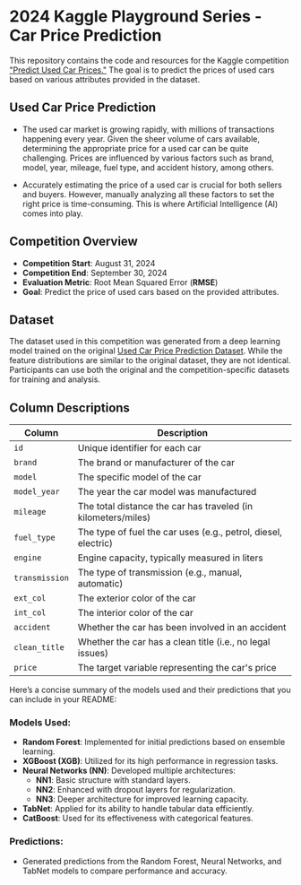 # 2024 Kaggle Playground Series - Car Price Prediction

This repository contains the code and resources for the Kaggle competition ["Predict Used Car Prices."](https://www.kaggle.com/competitions/playground-series-s4e9/overview) The goal is to predict the prices of used cars based on various attributes provided in the dataset.

## Used Car Price Prediction

- The used car market is growing rapidly, with millions of transactions happening every year. Given the sheer volume of cars available, determining the appropriate price for a used car can be quite challenging. Prices are influenced by various factors such as brand, model, year, mileage, fuel type, and accident history, among others.

- Accurately estimating the price of a used car is crucial for both sellers and buyers. However, manually analyzing all these factors to set the right price is time-consuming. This is where Artificial Intelligence (AI) comes into play.

## Competition Overview

- **Competition Start**: August 31, 2024
- **Competition End**: September 30, 2024
- **Evaluation Metric**: Root Mean Squared Error (**RMSE**)
- **Goal**: Predict the price of used cars based on the provided attributes.

## Dataset

The dataset used in this competition was generated from a deep learning model trained on the original [Used Car Price Prediction Dataset](https://www.kaggle.com/datasets). While the feature distributions are similar to the original dataset, they are not identical. Participants can use both the original and the competition-specific datasets for training and analysis.

## Column Descriptions

| Column        | Description                                                         |
|---------------|---------------------------------------------------------------------|
| `id`          | Unique identifier for each car                                      |
| `brand`       | The brand or manufacturer of the car                                |
| `model`       | The specific model of the car                                       |
| `model_year`  | The year the car model was manufactured                             |
| `mileage`     | The total distance the car has traveled (in kilometers/miles)       |
| `fuel_type`   | The type of fuel the car uses (e.g., petrol, diesel, electric)      |
| `engine`      | Engine capacity, typically measured in liters                       |
| `transmission`| The type of transmission (e.g., manual, automatic)                  |
| `ext_col`     | The exterior color of the car                                       |
| `int_col`     | The interior color of the car                                       |
| `accident`    | Whether the car has been involved in an accident                    |
| `clean_title` | Whether the car has a clean title (i.e., no legal issues)           |
| `price`       | The target variable representing the car's price                    |

Here’s a concise summary of the models used and their predictions that you can include in your README:

### Models Used:
- **Random Forest**: Implemented for initial predictions based on ensemble learning.
- **XGBoost (XGB)**: Utilized for its high performance in regression tasks.
- **Neural Networks (NN)**: Developed multiple architectures:
  - **NN1**: Basic structure with standard layers.
  - **NN2**: Enhanced with dropout layers for regularization.
  - **NN3**: Deeper architecture for improved learning capacity.
- **TabNet**: Applied for its ability to handle tabular data efficiently.
- **CatBoost**: Used for its effectiveness with categorical features.

### Predictions:
- Generated predictions from the Random Forest, Neural Networks, and TabNet models to compare performance and accuracy.
